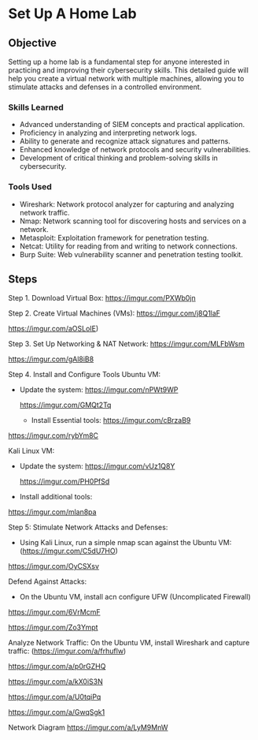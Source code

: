 # Set Up A Home Lab

## Objective

Setting up a home lab is a fundamental step for anyone interested in practicing and improving their cybersecurity skills. This detailed guide will help you create a virtual network with multiple machines, allowing you to stimulate attacks and defenses in a controlled environment.

### Skills Learned
- Advanced understanding of SIEM concepts and practical application.
- Proficiency in analyzing and interpreting network logs.
- Ability to generate and recognize attack signatures and patterns.
- Enhanced knowledge of network protocols and security vulnerabilities.
- Development of critical thinking and problem-solving skills in cybersecurity.
  
### Tools Used

- Wireshark: Network protocol analyzer for capturing and analyzing network traffic.
- Nmap: Network scanning tool for discovering hosts and services on a network.
- Metasploit: Exploitation framework for penetration testing.
- Netcat: Utility for reading from and writing to network connections.
- Burp Suite: Web vulnerability scanner and penetration testing toolkit.


## Steps
Step 1. Download Virtual Box:
https://imgur.com/PXWb0jn

Step 2. Create Virtual Machines (VMs):
https://imgur.com/j8Q1laF

https://imgur.com/aOSLoIE)

Step 3. Set Up Networking & NAT Network:
https://imgur.com/MLFbWsm

https://imgur.com/gAl8iB8

Step 4. Install and Configure Tools
Ubuntu VM: 
- Update the system:
  https://imgur.com/nPWt9WP
  
  https://imgur.com/GMQt2Tq
  
  - Install Essential tools:
  https://imgur.com/cBrzaB9

https://imgur.com/rybYm8C

Kali Linux VM:
- Update the system:
  https://imgur.com/vUz1Q8Y
  
  https://imgur.com/PH0PfSd
  
- Install additional tools:
[](https://imgur.com/T28ZMw0)

https://imgur.com/mlan8pa

Step 5: Stimulate Network Attacks and Defenses:
- Using Kali Linux, run a simple nmap scan against the Ubuntu VM:
(https://imgur.com/C5dU7HO)

https://imgur.com/OyCSXsv


Defend Against Attacks:
- On the Ubuntu VM, install acn configure UFW (Uncomplicated Firewall)

https://imgur.com/6VrMcmF

https://imgur.com/Zo3Ympt

Analyze Network Traffic:
On the Ubuntu VM, install Wireshark and capture traffic:
(https://imgur.com/a/frhuflw)

https://imgur.com/a/p0rGZHQ

https://imgur.com/a/kX0iS3N

https://imgur.com/a/U0tqiPq

https://imgur.com/a/GwqSgk1

Network Diagram
https://imgur.com/a/LyM9MnW

  

  
  
